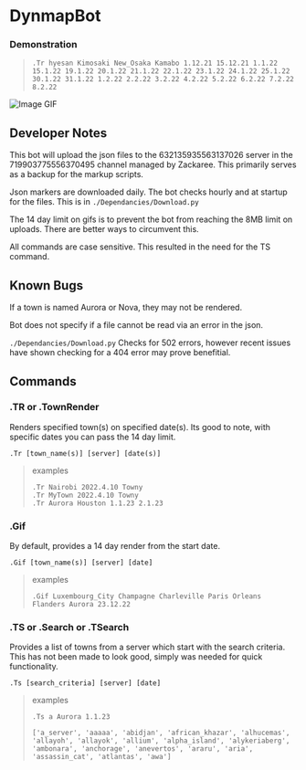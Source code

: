 # DynmapBot

### Demonstration
> ```
> .Tr hyesan Kimosaki New_Osaka Kamabo 1.12.21 15.12.21 1.1.22 15.1.22 19.1.22 20.1.22 21.1.22 22.1.22 23.1.22 24.1.22 25.1.22 30.1.22 31.1.22 1.2.22 2.2.22 3.2.22 4.2.22 5.2.22 6.2.22 7.2.22 8.2.22
> ```
![Image GIF](https://cdn.discordapp.com/attachments/646287367501512725/940809737178587236/image.gif)

## Developer Notes
This bot will upload the json files to the 632135935563137026 server in the 719903775556370495 channel managed by Zackaree. 
This primarily serves as a backup for the markup scripts. 

Json markers are downloaded daily. The bot checks hourly and at startup for the files. This is in `./Dependancies/Download.py` 

The 14 day limit on gifs is to prevent the bot from reaching the 8MB limit on uploads. There are better ways to circumvent this.

All commands are case sensitive. This resulted in the need for the TS command. 

## Known Bugs
If a town is named Aurora or Nova, they may not be rendered. 

Bot does not specify if a file cannot be read via an error in the json. 

`./Dependancies/Download.py` Checks for 502 errors, however recent issues have shown checking for a 404 error may prove benefitial.
## Commands
### .TR or .TownRender
Renders specified town(s) on specified date(s). 
Its good to note, with specific dates you can pass the 14 day limit.
```
.Tr [town_name(s)] [server] [date(s)] 
```
> examples
>```
> .Tr Nairobi 2022.4.10 Towny
> .Tr MyTown 2022.4.10 Towny
> .Tr Aurora Houston 1.1.23 2.1.23
> ```

### .Gif
By default, provides a 14 day render from the start date. 

```
.Gif [town_name(s)] [server] [date] 
```
> examples
>```
> .Gif Luxembourg_City Champagne Charleville Paris Orleans Flanders Aurora 23.12.22
> ```

### .TS or .Search or .TSearch
Provides a list of towns from a server which start with the search criteria. 
This has not been made to look good, simply was needed for quick functionality. 

```
.Ts [search_criteria] [server] [date] 
```
> examples
>```
> .Ts a Aurora 1.1.23
> ```
>
>```buildoutcfg
>['a_server', 'aaaaa', 'abidjan', 'african_khazar', 'alhucemas', 'allayoh', 'allayok', 'allium', 'alpha_island', 'alykeriaberg', 'ambonara', 'anchorage', 'anevertos', 'araru', 'aria', 'assassin_cat', 'atlantas', 'awa']
>```


